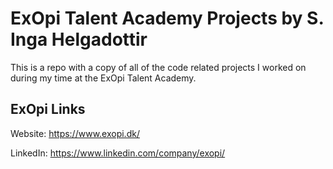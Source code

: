 # ExOpi Talent Academy Projects by S. Inga Helgadottir
This is a repo with a copy of all of the code related projects I worked on during my time at the ExOpi Talent Academy.

## ExOpi Links
Website: https://www.exopi.dk/

LinkedIn: https://www.linkedin.com/company/exopi/

